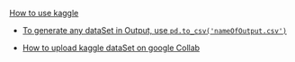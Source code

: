 [How to use kaggle](https://youtu.be/82P5N2m41jE?si=TreTBZ2PCWpJZdbm&t=1457)

- [To generate any dataSet in Output, use `pd.to_csv('nameOfOutput.csv')`](https://youtu.be/82P5N2m41jE?si=N_5l8na6R9C6suI_&t=1705)

- [How to upload kaggle dataSet on google Collab](https://youtu.be/82P5N2m41jE?si=KuJVTp8QSmGd3-0K&t=1937)
